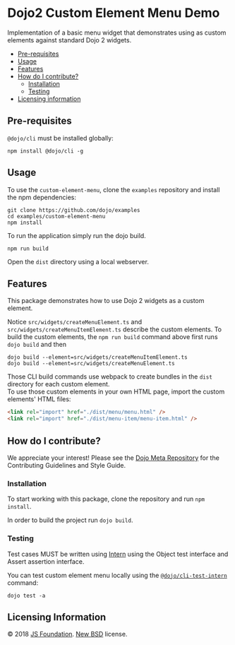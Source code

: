 # Dojo2 Custom Element Menu Demo

Implementation of a basic menu widget that demonstrates using as custom elements against standard Dojo 2 widgets.

- [Pre-requisites](#pre-requisites)
- [Usage](#usage)
- [Features](#features)
- [How do I contribute?](#how-do-i-contribute)
  - [Installation](#installation)
  - [Testing](#testing)
- [Licensing information](#licensing-information)

## Pre-requisites

`@dojo/cli` must be installed globally:

```shell
npm install @dojo/cli -g
```

## Usage

To use the `custom-element-menu`, clone the `examples` repository and install the npm dependencies:

```shell
git clone https://github.com/dojo/examples
cd examples/custom-element-menu
npm install
```

To run the application simply run the dojo build.

```
npm run build
```

Open the `dist` directory using a local webserver.

## Features

This package demonstrates how to use Dojo 2 widgets as a custom element.

Notice `src/widgets/createMenuElement.ts` and `src/widgets/createMenuItemElement.ts` describe the custom elements.
To build the custom elements, the `npm run build` command above first runs `dojo build` and then 

```shell
dojo build --element=src/widgets/createMenuItemElement.ts
dojo build --element=src/widgets/createMenuElement.ts
```
Those CLI build commands use webpack to create bundles in the `dist` directory for each custom element.  
To use those custom elements in your own HTML page, import the custom elements' HTML files:

```html
<link rel="import" href="./dist/menu/menu.html" />
<link rel="import" href="./dist/menu-item/menu-item.html" />
```

## How do I contribute?

We appreciate your interest!  Please see the [Dojo Meta Repository](https://github.com/dojo/meta#readme) for the
Contributing Guidelines and Style Guide.

### Installation

To start working with this package, clone the repository and run `npm install`.

In order to build the project run `dojo build`.

### Testing

Test cases MUST be written using [Intern](https://theintern.github.io) using the Object test interface and Assert assertion interface.

You can test custom element menu locally using the [`@dojo/cli-test-intern`](https://github.com/dojo/cli-test-intern) command:

```shell
dojo test -a
```

## Licensing Information

© 2018 [JS Foundation](https://js.foundation/). [New BSD](http://opensource.org/licenses/BSD-3-Clause) license.

